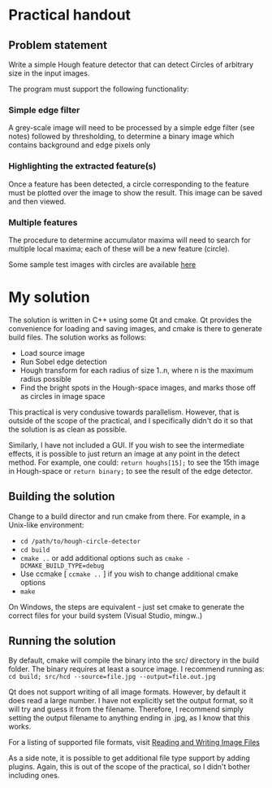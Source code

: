 # Practical handout

## Problem statement

Write a simple Hough feature detector that can detect Circles of arbitrary size in
the input images.

The program must support the following functionality:

### Simple edge filter

A grey-scale image will need to be processed by a simple edge filter (see notes) followed by thresholding, to determine a binary image which contains background and edge pixels only

### Highlighting the extracted feature(s)

Once a feature has been detected, a circle corresponding to the feature must be plotted over the image to show the result. This image can be saved and then viewed.

### Multiple features

The procedure to determine accumulator maxima will need to search for multiple local maxima; each of these will be a new feature (circle).

Some sample test images with circles are available [here](http://www.cs.uct.ac.za/~patrick/hons/images)

# My solution

The solution is written in C++ using some Qt and cmake. Qt provides the convenience for loading and saving images, and cmake is there to generate build files. The solution works as follows:

* Load source image
* Run Sobel edge detection
* Hough transform for each radius of size 1..n, where n is the maximum radius possible
* Find the bright spots in the Hough-space images, and marks those off as circles in image space

This practical is very condusive towards parallelism. However, that is outside of the scope of the practical, and I specifically didn't do it so that the solution is as clean as possible.

Similarly, I have not included a GUI. If you wish to see the intermediate effects, it is possible to just return an image at any point in the detect method. For example, one could:
`return houghs[15];` to see the 15th image in Hough-space or `return binary;` to see the result of the edge detector.

## Building the solution

Change to a build director and run cmake from there. For example, in a Unix-like environment:

* `cd /path/to/hough-circle-detector`
* `cd build`
* `cmake ..` or add additional options such as `cmake -DCMAKE_BUILD_TYPE=debug`
* Use ccmake [ `ccmake ..` ] if you wish to change additional cmake options
* `make`

On Windows, the steps are equivalent - just set cmake to generate the correct files for your build system (Visual Studio, mingw..)

## Running the solution

By default, cmake will compile the binary into the src/ directory in the build folder. The binary requires at least a source image. I recommend running as:
`cd build; src/hcd --source=file.jpg --output=file.out.jpg`

Qt does not support writing of all image formats. However, by default it does read a large number. I have not explicitly set the output format, so it will try and guess it from the filename. Therefore,
I recommend simply setting the output filename to anything ending in .jpg, as I know that this works.

For a listing of supported file formats, visit [Reading and Writing Image Files](http://doc.trolltech.com/4.5/qimage.html#reading-and-writing-image-files)

As a side note, it is possible to get additional file type support by adding plugins. Again, this is out of the scope of the practical, so I didn't bother including ones.
